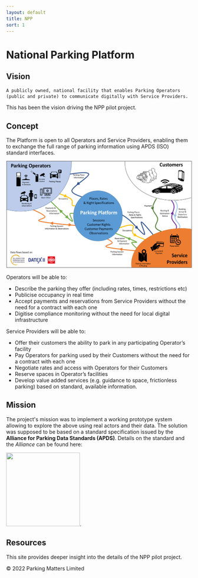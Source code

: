 ```yaml
---
layout: default
title: NPP
sort: 1
---
```

# National Parking Platform
## Vision
```note
A publicly owned, national facility that enables Parking Operators (public and private) to communicate digitally with Service Providers.
```
This has been the vision driving the NPP pilot project. 

## Concept
The Platform is open to all Operators and Service Providers, enabling them to exchange the full range of parking information using APDS (ISO) standard interfaces. 

![Concept](assets/images/intro/concept.png)

Operators will be able to:
* Describe the parking they offer (including rates, times, restrictions etc) 
* Publicise occupancy in real time
* Accept payments and reservations from Service Providers without the need for a contract with each one
* Digitise compliance monitoring without the need for local digital infrastructure

Service Providers will be able to:
* Offer their customers the ability to park in any participating Operator’s facility
* Pay Operators for parking used by their Customers without the need for a contract with each one
* Negotiate rates and access with Operators for their Customers
* Reserve spaces in Operator’s facilities
* Develop value added services (e.g. guidance to space, frictionless parking) based on standard, available information.

## Mission
The project's mission was to implement a working prototype system allowing to explore the above using real actors and their data. The solution was supposed to be based on a standard specification issued by the **Alliance for Parking Data Standards (APDS)**. Details on the standard and the _Alliance_ can be found here: 

[<img src="https://npp-uk.org/assets/images/intro/apdslogo.png" width="200px" height="200px">](https://www.allianceforparkingdatastandards.org).

## Resources
This site provides deeper insight into the details of the NPP pilot project.

&copy; 2022 Parking Matters Limited
